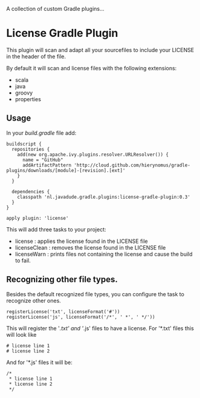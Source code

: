 A collection of custom Gradle plugins...

# License Gradle Plugin
This plugin will scan and adapt all your sourcefiles to include your LICENSE in the header of the file.

By default it will scan and license files with the following extensions:

* scala
* java
* groovy
* properties

## Usage
In your _build.gradle_ file add:

	buildscript {
	  repositories {
	    add(new org.apache.ivy.plugins.resolver.URLResolver()) {
	      name = "GitHub"
	      addArtifactPattern 'http://cloud.github.com/hierynomus/gradle-plugins/downloads/[module]-[revision].[ext]'
	    }
	  }
	
	  dependencies {
	    classpath 'nl.javadude.gradle.plugins:license-gradle-plugin:0.3'
	  }
	}

	apply plugin: 'license'

This will add three tasks to your project:
- license        : applies the license found in the LICENSE file
- licenseClean   : removes the license found in the LICENSE file
- licenseWarn    : prints files not containing the license and cause the build to fail.

## Recognizing other file types.
Besides the default recognized file types, you can configure the task to recognize other ones.

    registerLicense('txt', licenseFormat('#'))
    registerLicense('js', licenseFormat('/*', ' *', ' */'))

This will register the '*.txt' and '*.js' files to have a license. For '*.txt' files this will look like

    # license line 1
    # license line 2

And for '*.js' files it will be:

    /*
     * license line 1
     * license line 2
     */